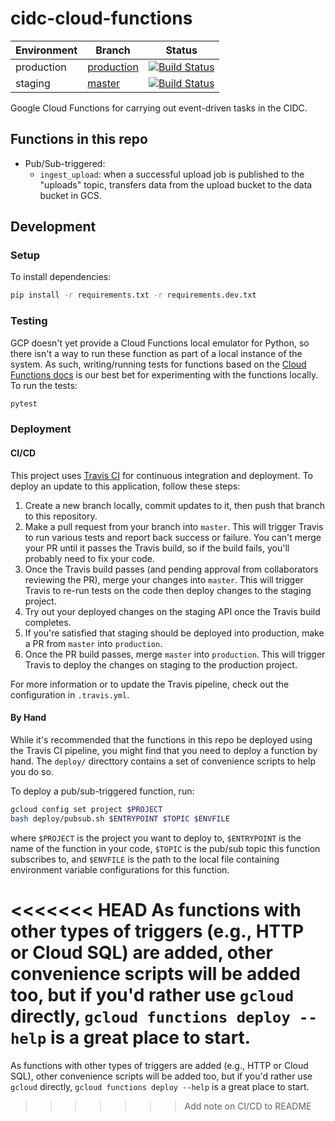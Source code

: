 # cidc-cloud-functions

| Environment | Branch                                                                           | Status                                                                                                                                                |
| ----------- | -------------------------------------------------------------------------------- | ----------------------------------------------------------------------------------------------------------------------------------------------------- |
| production  | [production](https://github.com/CIMAC-CIDC/cidc-cloud-functions/tree/production) | [![Build Status](https://travis-ci.org/CIMAC-CIDC/cidc-cloud-functions.svg?branch=production)](https://travis-ci.org/CIMAC-CIDC/cidc-cloud-functions) |
| staging     | [master](https://github.com/CIMAC-CIDC/cidc-cloud-functions)                     | [![Build Status](https://travis-ci.org/CIMAC-CIDC/cidc-cloud-functions.svg?branch=master)](https://travis-ci.org/CIMAC-CIDC/cidc-cloud-functions)     |

Google Cloud Functions for carrying out event-driven tasks in the CIDC.

## Functions in this repo

- Pub/Sub-triggered:
  - `ingest_upload`: when a successful upload job is published to the "uploads" topic, transfers data from the upload bucket to the data bucket in GCS.

## Development

### Setup

To install dependencies:

```bash
pip install -r requirements.txt -r requirements.dev.txt
```

### Testing

GCP doesn't yet provide a Cloud Functions local emulator for Python, so there isn't a way to run these function as part of a local instance of the system. As such, writing/running tests for functions based on the [Cloud Functions docs](https://cloud.google.com/functions/docs/) is our best bet for experimenting with the functions locally. To run the tests:

```bash
pytest
```

### Deployment

#### CI/CD

This project uses [Travis CI](https://travis-ci.org/) for continuous integration and deployment. To deploy an update to this application, follow these steps:

1. Create a new branch locally, commit updates to it, then push that branch to this repository.
2. Make a pull request from your branch into `master`. This will trigger Travis to run various tests and report back success or failure. You can't merge your PR until it passes the Travis build, so if the build fails, you'll probably need to fix your code.
3. Once the Travis build passes (and pending approval from collaborators reviewing the PR), merge your changes into `master`. This will trigger Travis to re-run tests on the code then deploy changes to the staging project.
4. Try out your deployed changes on the staging API once the Travis build completes.
5. If you're satisfied that staging should be deployed into production, make a PR from `master` into `production`.
6. Once the PR build passes, merge `master` into `production`. This will trigger Travis to deploy the changes on staging to the production project.

For more information or to update the Travis pipeline, check out the configuration in `.travis.yml`.

#### By Hand

While it's recommended that the functions in this repo be deployed using the Travis CI pipeline, you might find that you need to deploy a function by hand. The `deploy/` directtory contains a set of convenience scripts to help you do so.

To deploy a pub/sub-triggered function, run:

```bash
gcloud config set project $PROJECT
bash deploy/pubsub.sh $ENTRYPOINT $TOPIC $ENVFILE
```

where `$PROJECT` is the project you want to deploy to, `$ENTRYPOINT` is the name of the function in your code, `$TOPIC` is the pub/sub topic this function subscribes to, and `$ENVFILE` is the path to the local file containing environment variable configurations for this function.

<<<<<<< HEAD
As functions with other types of triggers (e.g., HTTP or Cloud SQL) are added, other convenience scripts will be added too, but if you'd rather use `gcloud` directly, `gcloud functions deploy --help` is a great place to start.
=======
As functions with other types of triggers are added (e.g., HTTP or Cloud SQL), other convenience scripts will be added too, but if you'd rather use `gcloud` directly, `gcloud functions deploy --help` is a great place to start.
>>>>>>> Add note on CI/CD to README

